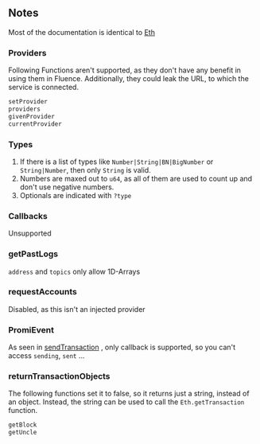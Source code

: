 ## Notes
Most of the documentation is identical to [Eth](https://web3js.readthedocs.io/en/v1.5.2/web3-eth.html)

### Providers
Following Functions aren't supported, as they don't have any
benefit in using them in Fluence. Additionally, they could
leak the URL, to which the service is connected.
```markdown
setProvider
providers
givenProvider
currentProvider
```

### Types
1. If there is a list of types like `Number|String|BN|BigNumber` or `String|Number`, then only `String` is valid.
2. Numbers are maxed out to `u64`, as all of them are used to count up and don't use negative numbers.
3. Optionals are indicated with `?type`

### Callbacks
Unsupported

### getPastLogs
`address` and `topics` only allow 1D-Arrays

### requestAccounts
Disabled, as this isn't an injected provider

### PromiEvent
As seen in [sendTransaction](https://web3js.readthedocs.io/en/v1.5.2/web3-eth.html#sendtransaction)
, only callback is supported, so you can't access `sending`, `sent` ...

### returnTransactionObjects
The following functions set it to false, so it returns just a string, instead of an object.
Instead, the string can be used to call the `Eth.getTransaction` function.
```markdown
getBlock
getUncle
```
